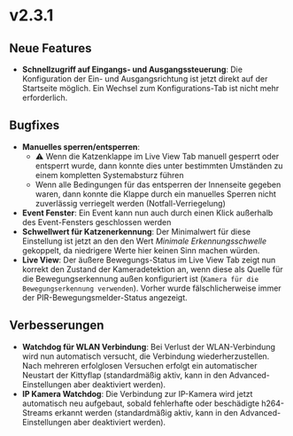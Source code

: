 # v2.3.1

## Neue Features
- **Schnellzugriff auf Eingangs- und Ausgangssteuerung**: Die Konfiguration der Ein- und Ausgangsrichtung ist jetzt direkt auf der Startseite möglich. Ein Wechsel zum Konfigurations-Tab ist nicht mehr erforderlich.

## Bugfixes
- **Manuelles sperren/entsperren**: 
  - ⚠️ Wenn die Katzenklappe im Live View Tab manuell gesperrt oder entsperrt wurde, dann konnte dies unter bestimmten Umständen zu einem kompletten Systemabsturz führen
  - Wenn alle Bedingungen für das entsperren der Innenseite gegeben waren, dann konnte die Klappe durch ein manuelles Sperren nicht zuverlässig verriegelt werden (Notfall-Verriegelung)
- **Event Fenster**: Ein Event kann nun auch durch einen Klick außerhalb des Event-Fensters geschlossen werden
- **Schwellwert für Katzenerkennung**: Der Minimalwert für diese Einstellung ist jetzt an den den Wert *Minimale Erkennungsschwelle* gekoppelt, da niedrigere Werte hier keinen Sinn machen würden.
- **Live View**: Der äußere Bewegungs-Status im Live View Tab zeigt nun korrekt den Zustand der Kameradetektion an, wenn diese als Quelle für die Bewegungserkennung außen konfiguriert ist (`Kamera für die Bewegungserkennung verwenden`). Vorher wurde fälschlicherweise immer der PIR-Bewegungsmelder-Status angezeigt.

## Verbesserungen
- **Watchdog für WLAN Verbindung**: Bei Verlust der WLAN-Verbindung wird nun automatisch versucht, die Verbindung wiederherzustellen. Nach mehreren erfolglosen Versuchen erfolgt ein automatischer Neustart der Kittyflap (standardmäßig aktiv, kann in den Advanced-Einstellungen aber deaktiviert werden).
- **IP Kamera Watchdog**: Die Verbindung zur IP-Kamera wird jetzt automatisch neu aufgebaut, sobald fehlerhafte oder beschädigte h264-Streams erkannt werden (standardmäßig aktiv, kann in den Advanced-Einstellungen aber deaktiviert werden).